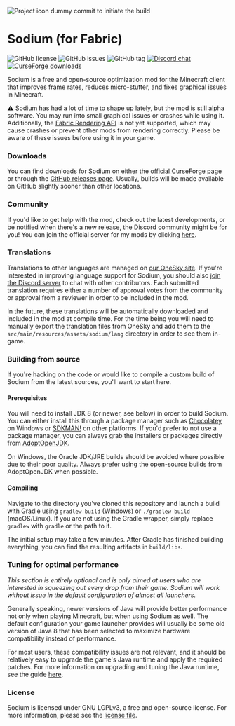![Project icon](https://git-assets.jellysquid.me/hotlink-ok/sodium/icon-rounded-128px.png)
dummy commit to initiate the build
# Sodium (for Fabric)
![GitHub license](https://img.shields.io/github/license/jellysquid3/sodium-fabric.svg)
![GitHub issues](https://img.shields.io/github/issues/jellysquid3/sodium-fabric.svg)
![GitHub tag](https://img.shields.io/github/tag/jellysquid3/sodium-fabric.svg)
[![Discord chat](https://img.shields.io/badge/chat%20on-discord-7289DA)](https://jellysquid.me/discord)
[![CurseForge downloads](http://cf.way2muchnoise.eu/full_394468_downloads.svg)](https://www.curseforge.com/minecraft/mc-mods/sodium)

Sodium is a free and open-source optimization mod for the Minecraft client that improves frame rates, reduces
micro-stutter, and fixes graphical issues in Minecraft. 

:warning: Sodium has had a lot of time to shape up lately, but the mod is still alpha software. You may run into small
graphical issues or crashes while using it. Additionally, the
[Fabric Rendering API](https://fabricmc.net/wiki/documentation:rendering) is not yet supported, which may cause crashes
or prevent other mods from rendering correctly. Please be aware of these issues before using it in your game.

### Downloads

You can find downloads for Sodium on either the [official CurseForge page](https://www.curseforge.com/minecraft/mc-mods/sodium)
or through the [GitHub releases page](https://github.com/jellysquid3/sodium-fabric/releases). Usually, builds will be
made available on GitHub slightly sooner than other locations.

### Community

If you'd like to get help with the mod, check out the latest developments, or be notified when there's a new release,
the Discord community might be for you! You can join the official server for my mods by clicking
[here](https://jellysquid.me/discord).

### Translations

Translations to other languages are managed on [our OneSky site](https://jellysquid.oneskyapp.com/). If you're
interested in improving language support for Sodium, you should also [join the Discord server](https://jellysquid.me/discord)
to chat with other contributors. Each submitted translation requires either a number of approval votes from the community
or approval from a reviewer in order to be included in the mod. 

In the future, these translations will be automatically downloaded and included in the mod at compile time. For the time
being you will need to manually export the translation files from OneSky and add them to the
`src/main/resources/assets/sodium/lang` directory in order to see them in-game.

### Building from source

If you're hacking on the code or would like to compile a custom build of Sodium from the latest sources, you'll want
to start here.

#### Prerequisites

You will need to install JDK 8 (or newer, see below) in order to build Sodium. You can either install this through
a package manager such as [Chocolatey](https://chocolatey.org/) on Windows or [SDKMAN!](https://sdkman.io/) on other
platforms. If you'd prefer to not use a package manager, you can always grab the installers or packages directly from
[AdoptOpenJDK](https://adoptopenjdk.net/).

On Windows, the Oracle JDK/JRE builds should be avoided where possible due to their poor quality. Always prefer using
the open-source builds from AdoptOpenJDK when possible.

#### Compiling

Navigate to the directory you've cloned this repository and launch a build with Gradle using `gradlew build` (Windows)
or `./gradlew build` (macOS/Linux). If you are not using the Gradle wrapper, simply replace `gradlew` with `gradle`
or the path to it.

The initial setup may take a few minutes. After Gradle has finished building everything, you can find the resulting
artifacts in `build/libs`.

### Tuning for optimal performance

_This section is entirely optional and is only aimed at users who are interested in squeezing out every drop from their
game. Sodium will work without issue in the default configuration of almost all launchers._

Generally speaking, newer versions of Java will provide better performance not only when playing Minecraft, but when
using Sodium as well. The default configuration your game launcher provides will usually be some old version of Java 8
that has been selected to maximize hardware compatibility instead of performance.

For most users, these compatibility issues are not relevant, and it should be relatively easy to upgrade the game's Java
runtime and apply the required patches. For more information on upgrading and tuning the Java runtime, see the
guide [here](https://gist.github.com/jellysquid3/8a7b21e57f47f5711eb5697e282e502e).

### License

Sodium is licensed under GNU LGPLv3, a free and open-source license. For more information, please see the
[license file](https://github.com/jellysquid3/sodium-fabric/blob/1.16.x/dev/LICENSE.txt).
